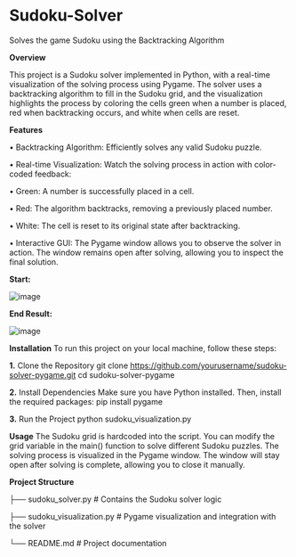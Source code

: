 # Sudoku-Solver
Solves the game Sudoku using the Backtracking Algorithm





**Overview**

This project is a Sudoku solver implemented in Python, with a real-time visualization of the solving process using Pygame. The solver uses a backtracking algorithm to fill in the Sudoku grid, and the visualization highlights the process by coloring the cells green when a number is placed, red when backtracking occurs, and white when cells are reset.




**Features**

&#8226; Backtracking Algorithm: Efficiently solves any valid Sudoku puzzle.

&#8226; Real-time Visualization: Watch the solving process in action with color-coded feedback:

&#8226; Green: A number is successfully placed in a cell.

&#8226; Red: The algorithm backtracks, removing a previously placed number.

&#8226; White: The cell is reset to its original state after backtracking.

&#8226; Interactive GUI: The Pygame window allows you to observe the solver in action. The window remains open after solving, allowing you to inspect the final solution.


**Start:**


![image](https://github.com/user-attachments/assets/ded435aa-9dd3-47a8-9414-8c9452cdf999)

**End Result:**


![image](https://github.com/user-attachments/assets/106d5360-8d51-484b-862f-27b4da64bf50)



**Installation**
To run this project on your local machine, follow these steps:

**1.** Clone the Repository
git clone https://github.com/yourusername/sudoku-solver-pygame.git
cd sudoku-solver-pygame

**2.** Install Dependencies
Make sure you have Python installed. Then, install the required packages:
pip install pygame

**3.** Run the Project
python sudoku_visualization.py




**Usage**
The Sudoku grid is hardcoded into the script. You can modify the grid variable in the main() function to solve different Sudoku puzzles.
The solving process is visualized in the Pygame window. The window will stay open after solving is complete, allowing you to close it manually.

**Project Structure**

├── sudoku_solver.py           # Contains the Sudoku solver logic

├── sudoku_visualization.py    # Pygame visualization and integration with the solver

└── README.md                  # Project documentation











